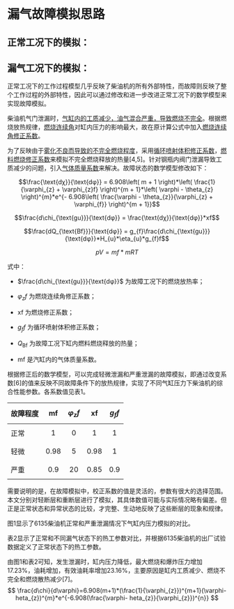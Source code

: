 # 漏气故障模拟思路

## 正常工况下的模拟：

## 漏气工况下的模拟：

正常工况下的工作过程模型几乎反映了柴油机的所有外部特性，而故障则反映了整个工作过程的外部特性，因此可以通过修改和进一步改进正常工况下的数学模型来实现故障模拟。

柴油机气门泄漏时，<u>气缸内的工质减少，油气混合严重，导致燃烧不完全</u>。根据燃烧放热规律，<u>燃烧连续角</u>对缸内压力的影响最大，故在原计算公式中加入<u>燃烧连续角修正系数</u>。

为了反映由于<u>雾化不良而导致的不完全燃烧程度</u>，采用<u>循环喷射体积修正系数</u>，<u>燃料燃烧修正系数</u>来模拟不完全燃烧释放的热量\[4,5\]。针对钢瓶内阀门泄漏导致工质减少的问题，引入<u>气体质量系数</u>来解决。故障状态的数学模型修改如下：

$$\frac{\text{dχ}}{\text{dφ}} = 6.908\left( m + 1 \right)*\left( \frac{1}{\varphi_{z} + \varphi_{z}f} \right)^{m + 1}*\left( \varphi - \theta_{z} \right)^{m}*e^{- 6.908\left( \frac{\varphi - \theta_{z}}{\varphi_{z} + \varphi_{f}} \right)^{m + 1}}$$

$$\frac{d\chi_{\text{gu}}}{\text{dφ}} = \frac{\text{dχ}}{\text{dφ}}*xf$$

$$\frac{dQ_{\text{Bf}}}{\text{dφ}} = g_{f}\frac{d\chi_{\text{gu}}}{\text{dφ}}*H_{u}*\eta_{u}*g_{f}f$$

$$pV = mf*mRT$$

式中：

- $\frac{d\chi_{\text{gu}}}{\text{dφ}}$ 为故障工况下的燃烧放热率；

- $\varphi_{z}f$ 为燃烧连续角修正系数；

- $\text{xf}$ 为燃烧修正系数；

- $g_{f}f$ 为循环喷射体积修正系数；

- $Q_{\text{Bf}}$ 为故障工况下缸内燃料燃烧释放的热量；

- $\text{mf}$ 是汽缸内的气体质量系数。

根据修正后的数学模型，可以完成轻微泄漏和严重泄漏的故障模拟，即通过改变系数\[6\]的值来反映不同故障条件下的放热规律，实现了不同气缸压力下柴油机的综合性能参数。各系数值见表1。

|  故障程度|   $$\text{mf}$$  | $$\varphi_{z}f$$   |$$\text{xf}$$  | $$g_{f}f$$|
|---------- |---------------| ------------------ |--------------- |------------|
|正常      | $$1$$           |$$0$$              |$$1$$          | $$1$$|
|轻微       |$$0.98$$       | $$5$$              |$$0.98$$        |$$1$$|
|严重       |$$0.9$$         |$$20$$             |$$0.85$$        |$$0.9$$|

需要说明的是，在故障模拟中，校正系数的值是灵活的，参数有很大的选择范围。本文分别对轻断层和重断层进行了模拟，其具体数值可能与实际情况略有偏差。但正是正常状态和异常状态的比较，才完整、生动地反映了这些断层的现象和规律。

图1显示了6135柴油机正常和严重泄漏情况下气缸内压力模拟的对比。

表2显示了正常和不同漏气状态下的热工参数对比，并根据6135柴油机的出厂试验数据定义了正常状态下的热工参数。

由图1和表2可知，发生泄漏时，缸内压力降低，最大燃烧和爆炸压力增加17.23%，油耗增加，有效油耗率增加23.16%，主要原因是缸内工质减少、燃烧不完全和燃烧散热减少\[7\]。
$$
\frac{d\chi}{d\varphi}=6.908(m+1)*(\frac{1}{\varphi_{z}})^{m+1}(\varphi-	heta_{z})^{m}*e^{-6.908(\frac{\varphi-	heta_{z}}{\varphi_{z}})^{n}}
$$

